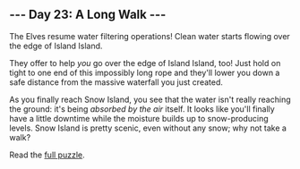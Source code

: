 ## --- Day 23: A Long Walk ---

The Elves resume water filtering operations! Clean water starts flowing over the edge of Island
Island.

They offer to help <em>you</em> go over the edge of Island Island, too! Just hold on tight to one
end of this impossibly long rope and they'll lower you down a safe distance from the massive
waterfall you just created.

As you finally reach Snow Island, you see that the water isn't really reaching the ground: it's
being <em>absorbed by the air</em> itself. It looks like you'll finally have a little downtime while
the moisture builds up to snow-producing levels. Snow Island is pretty scenic, even without any
snow; why not take a walk?

Read the [full puzzle](https://adventofcode.com/2023/day/23).
